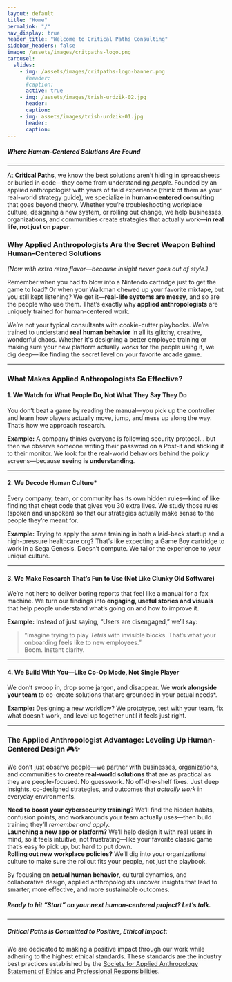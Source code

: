 ```yaml
---
layout: default
title: "Home"
permalink: "/"
nav_display: true
header_title: "Welcome to Critical Paths Consulting"
sidebar_headers: false
image: /assets/images/critpaths-logo.png
carousel:
  slides:
    - img: /assets/images/critpaths-logo-banner.png
      #header: 
      #caption: 
      active: true 
    - img: /assets/images/trish-urdzik-02.jpg
      header:  
      caption: 
    - img: assets/images/trish-urdzik-01.jpg
      header: 
      caption: 
---
```



<h5 class="text-center ignore-header">Where Human-Centered Solutions Are Found</h5>

---

At **Critical Paths**, we know the best solutions aren’t hiding in spreadsheets or buried in code—they come from understanding *people*. Founded by an applied anthropologist with years of field experience (think of them as your real-world strategy guide), we specialize in **human-centered consulting** that goes beyond theory. Whether you’re troubleshooting workplace culture, designing a new system, or rolling out change, we help businesses, organizations, and communities create strategies that actually work—**in real life, not just on paper**. 

### **Why Applied Anthropologists Are the Secret Weapon Behind Human-Centered Solutions**  
_(Now with extra retro flavor—because insight never goes out of style.)_ 

Remember when you had to blow into a Nintendo cartridge just to get the game to load? Or when your Walkman chewed up your favorite mixtape, but you still kept listening? We get it—**real-life systems are messy**, and so are the people who use them. That’s exactly why **applied anthropologists** are uniquely trained for human-centered work.

We’re not your typical consultants with cookie-cutter playbooks. We’re trained to understand **real human behavior** in all its glitchy, creative, wonderful chaos. Whether it's designing a better employee training or making sure your new platform actually *works* for the people using it, we dig deep—like finding the secret level on your favorite arcade game.

---

### What Makes Applied Anthropologists So Effective?  

#### 1. **We Watch for What People Do, Not What They Say They Do**  
You don’t beat a game by reading the manual—you pick up the controller and learn how players actually move, jump, and mess up along the way. That’s how we approach research.  

**Example:** A company thinks everyone is following security protocol… but then we observe someone writing their password on a Post-it and sticking it to their monitor. We look for the real-world behaviors behind the policy screens—because **seeing is understanding**.  

---

#### 2. **We Decode Human Culture***  
Every company, team, or community has its own hidden rules—kind of like finding that cheat code that gives you 30 extra lives. We study those rules (spoken and unspoken) so that our strategies actually make sense to the people they’re meant for.  

**Example:** Trying to apply the same training in both a laid-back startup and a high-pressure healthcare org? That’s like expecting a Game Boy cartridge to work in a Sega Genesis. Doesn’t compute. We tailor the experience to *your* unique culture.  

---

#### 3. **We Make Research That’s Fun to Use (Not Like Clunky Old Software)**  
We’re not here to deliver boring reports that feel like a manual for a fax machine. We turn our findings into **engaging, useful stories and visuals** that help people understand what’s going on and how to improve it.  

**Example:** Instead of just saying, “Users are disengaged,” we’ll say:  
> “Imagine trying to play *Tetris* with invisible blocks. That’s what your onboarding feels like to new employees.”  
Boom. Instant clarity.  

---

#### 4. **We Build With You—Like Co-Op Mode, Not Single Player**  
We don’t swoop in, drop some jargon, and disappear. We **work alongside your team** to co-create solutions that are grounded in your actual needs*.  

**Example:** Designing a new workflow? We prototype, test with your team, fix what doesn’t work, and level up together until it feels just right.  

---

### **The Applied Anthropologist Advantage: Leveling Up Human-Centered Design** 🎮✨  

We don’t just observe people—we partner with businesses, organizations, and communities to **create real-world solutions** that are as practical as they are people-focused. No guesswork. No off-the-shelf fixes. Just deep insights, co-designed strategies, and outcomes that *actually work* in everyday environments.

**Need to boost your cybersecurity training?** We’ll find the hidden habits, confusion points, and workarounds your team actually uses—then build training they’ll *remember and apply.*  
**Launching a new app or platform?** We’ll help design it with real users in mind, so it feels intuitive, not frustrating—like your favorite classic game that’s easy to pick up, but hard to put down.  
**Rolling out new workplace policies?** We’ll dig into your organizational culture to make sure the rollout fits your people, not just the playbook.

By focusing on **actual human behavior**, cultural dynamics, and collaborative design, applied anthropologists uncover insights that lead to smarter, more effective, and more sustainable outcomes.

##### Ready to hit “Start” on your next human-centered project? Let’s talk.

---

##### **Critical Paths is Committed to Positive, Ethical Impact**: 

We are dedicated to making a positive impact through our work while adhering to the highest ethical standards. These standards are the industry best practices established by the [Society for Applied Anthropology Statement of Ethics and Professional Responsibilities](https://www.appliedanthro.org/annual-meeting/meeting-information/statement-ethics).

